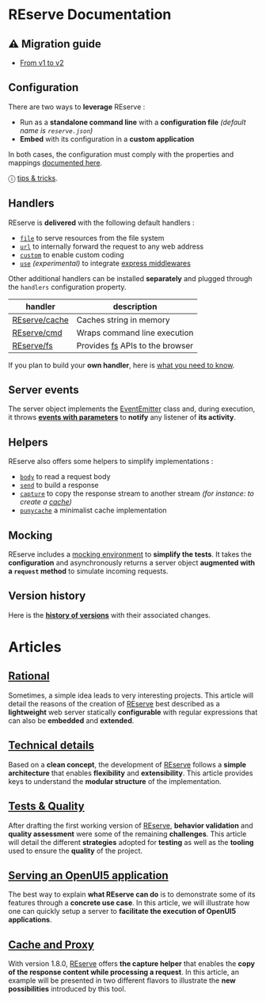 # REserve Documentation

## ⚠️ Migration guide

* [From v1 to v2](v1_to_v2.md)

## Configuration

There are two ways to **leverage** REserve :
* Run as a **standalone command line** with a **configuration file** *(default name is `reserve.json`)*
* **Embed** with its configuration in a **custom application**

In both cases, the configuration must comply with the properties and mappings [documented here](configuration.md).

ⓘ [tips & tricks](tips-and-tricks.md). 

## Handlers

REserve is **delivered** with the following default handlers :
* [`file`](file.md) to serve resources from the file system
* [`url`](url.md) to internally forward the request to any web address
* [`custom`](custom.md) to enable custom coding
* [`use`](use.md) *(experimental)* to integrate [express middlewares](https://www.npmjs.com/search?q=keywords%3Aexpress%20keywords%3Amiddleware)

Other additional handlers can be installed **separately** and plugged through the `handlers` configuration property.

| handler | description |
|---|---|
| [REserve/cache](https://www.npmjs.com/package/reserve-cache) | Caches string in memory |
| [REserve/cmd](https://www.npmjs.com/package/reserve-cmd) | Wraps command line execution |
| [REserve/fs](https://www.npmjs.com/package/reserve-fs) | Provides [fs](https://nodejs.org/api/fs.html) APIs to the browser |

If you plan to build your **own handler**, here is [what you need to know](handler.md).

## Server events

The server object implements the [EventEmitter](https://nodejs.org/api/events.html) class and, during execution, it throws [**events with parameters**](events.md) to **notify** any listener of **its activity**.

## Helpers

REserve also offers some helpers to simplify implementations :
* [`body`](body.md) to read a request body
* [`send`](send.md) to build a response
* [`capture`](capture.md) to copy the response stream to another stream *(for instance: to create a [cache](cache%20and%20proxy.md))*
* [`punycache`](https://www.npmjs.com/package/punycache) a minimalist cache implementation

## Mocking

REserve includes a [mocking environment](mocking.md) to **simplify the tests**. It takes the **configuration** and asynchronously returns a server object **augmented with a `request` method** to simulate incoming requests.

## Version history

Here is the [**history of versions**](history.md) with their associated changes.

# Articles

## [Rational](rational.md)

Sometimes, a simple idea leads to very interesting projects.
This article will detail the reasons of the creation of [REserve](https://www.npmjs.com/package/reserve) best described as a **lightweight** web server statically **configurable** with regular expressions that can also be **embedded** and **extended**.

## [Technical details](technical%20details.md)

Based on a **clean concept**, the development of [REserve](https://www.npmjs.com/package/reserve) follows a **simple architecture** that enables **flexibility** and **extensibility**. This article provides keys to understand the **modular structure** of the implementation.

## [Tests & Quality](tests%20and%20quality.md)
After drafting the first working version of [REserve](https://npmjs.com/package/reserve), **behavior validation** and **quality assessment** were some of the remaining **challenges**. This article will detail the different **strategies** adopted for **testing** as well as the **tooling** used to ensure the **quality** of the project.

## [Serving an OpenUI5 application](openui5.md)

The best way to explain **what REserve can do** is to demonstrate some of its features through a **concrete use case**.
In this article, we will illustrate how one can quickly setup a server to **facilitate the execution of OpenUI5 applications**.

## [Cache and Proxy](cache%20and%20proxy.md)

With version 1.8.0, [REserve](https://www.npmjs.com/package/reserve) offers **the capture helper** that enables the **copy of the response content while processing a request**. In this article, an example will be presented in two different flavors to illustrate the **new possibilities** introduced by this tool.
